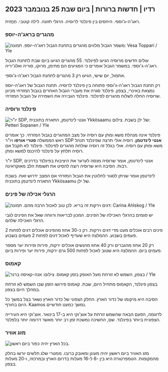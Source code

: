 ## רדיו \| חדשות ברורות \| ביום שבת 25 בנובמבר 2023

ראג'ה-ג'וספי. היחסים בין פינלנד לרוסיה. הרגלי תזונה. לילה קוטבי. תַחֲזִית.

### מהגרים בראג'ה-יוספ

![משמר הגבול מלווים מהגרים בתחנת הגבול ראג'ה-יוספ. תמונה: Vesa Toppari / Yle](https://images.cdn.yle.fi/image/upload/c_crop,h_2485,w_4434,x_0,y_0/ar_1.7777777777777777,c_fill,g_faces,h_670,w_pr.q_auto:eco/f_auto/fl_lossy/v1700923049/39-12066516562050c25bf5)

עולים חדשים מרוסיה הגיעו לפינלנד. 55 מהגרים הגיעו ביום שבת לתחנת הגבול ראג'ה-ג'וספי. במשמר הגבול אומרים כי המגיעים הם מתימן, מרוקו, סוריה ואלג'יריה.

אתמול, יום שישי, הגיעו רק 3 מהגרים לתחנת הגבול ראג'ה-ג'וספי.

רק תחנת הגבול ראג'ה-ג'וספי פתוחה בין פינלנד לרוסיה. תחנת הגבול של ראג'ה-יוספ נמצאת באינרי, בצפון. פינלנד סגרה את מעברי הגבול האחרים בגבול המזרחי מכיוון שרוסיה החלה לשלוח מהגרים לפינלנד. פינלנד הגבירה את השמירה על הגבול המזרחי.

### פינלנד ורוסיה

![יו"ר SDP, אנטי לינדטמן, התארח בתוכנית Ykkösaamu של ילן בשבת. צילום: Petteri Sopanen / Yle](https://images.cdn.yle.fi/image/upload/c_crop,h_2246,w_3994,x_0,y_219/ar_1.7777777777777777,c_fill,g_faces,h_670,.0/w_d_faces,h_670,.0q_auto:eco/f_auto/fl_lossy/v1700900444/39-12065056561addd4a0a6)

פינלנד אינה מנהלת משא ומתן עם רוסיה על מצב המהגרים בגבול המזרחי. כך אומרים ראש הממשלה **פטרי אורפו** ויו"ר SDP **אנטי לינדטמן**. רוסיה אולי תרצה שפינלנד תנהל משא ומתן עם רוסיה. אולי בגלל זה רוסיה שולחת מהגרים לפינלנד. פינלנד לא תקבל אם רוסיה תלחץ על פינלנד להיכנס למשא ומתן.

יו"ר SDP, אנטי לינדטמן, אומר שרוסיה מנסה לערער את היציבות בפינלנד בדרכים רבות. הסיבה היא שרוסיה רוצה להסיט את תשומת הלב מאוקראינה.

לינדטמן אומר שניתן לסגור לחלוטין את הגבול המזרחי אם המצב ידרוש זאת. בשבת התארח לינדטמן בתוכנית Ykkösaamu של ילן.

### הרגלי אכילה של פינים

![דגים וירקות זה בריא. לכן טוב לאכול הרבה מהם. תמונה: Carina Ahlskog / Yle](https://images.cdn.yle.fi/image/upload/c_crop,h_2495,w_4437,x_987,y_765/ar_1.77777777777777777,c_fill,g_faces,h_1201,h_670,h_670,h_670.q_auto:eco/f_auto/fl_lossy/v1693405582/39-116488464ef488e5f9cd)

יש פגמים בהרגלי האכילה של הפינים. המכון לבריאות ורווחה שאל את הפינים לגבי הרגלי האכילה שלהם.

פינים רבים אוכלים מעט מדי דגים וירקות. רק כ-30 אחוז מהפינים אוכלים דגים לפחות 2 פעמים בשבוע. ההמלצה היא שעדיף לאכול דגים לפחות 2 פעמים בשבוע.

רק 20 אחוז מהגברים ורק 40 אחוז מהנשים אוכלים ירקות, פירות ופירות יער מספר פעמים ביום. ההמלצה היא שטוב לאכול לפחות 500 גרם ירקות, פירות יער ופירות ביום.

### קאמוס

![בצפון, השמש לא זורחת מעל האופק בזמן קאמוס. צילום: אנה-קאיסה ברנר / Yle](https://images.cdn.yle.fi/image/upload/c_crop,h_1944,w_3456,x_0,y_1025/ar_1.77777777777777777,c_fill,g_faces,h_12_r.0/q_auto:eco/f_auto/fl_lossy/v1641653122/39-89980561d9a329301e9)

בצפון פינלנד, הקאמוס מתחיל היום, שבת. קאמוס פירושו הזמן שבו השמש לא זורחת במהלך היום בצפון.

הסיבה היא מיקומו של כדור הארץ. החלק הצפוני של כדור הארץ נשאר בצל במשך כל היום בחורף. Kaamos נמשך כמעט חודשיים.

לדוגמה, הפעם הבאה שהשמש זורחת על אוצ'וקי היא ב-17 בינואר. אוצ'וקי היא העירייה הצפונית ביותר בפינלנד. שם, החשיכה נמשכת זמן רב יותר מאשר דרומה יותר בלפלנד.

### מזג אוויר

![בכל הארץ יהיה כפור ביום ראשון.](https://images.cdn.yle.fi/image/upload/c_crop,h_1080,w_1919,x_0,y_0/ar_1.7777777777777777,c_fill,g_faces,h_6205,w/dpr_1.0/q_auto:eco/f_auto/fl_lossy/v1700928265/39-120668565621aeb49ab4)

מזג האוויר ביום ראשון יהיה מעונן ומאובק ברובו. ממטרי שלג חלשים יורשו בחלק מהמקומות. הטמפרטורה היא בין -6 ל-16 מעלות בדרום הארץ ובמרכזה, ו-20 מעלות בצפון.